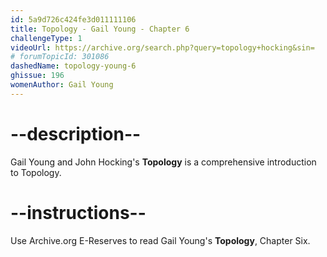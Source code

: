 ```yaml
---
id: 5a9d726c424fe3d011111106
title: Topology - Gail Young - Chapter 6
challengeType: 1
videoUrl: https://archive.org/search.php?query=topology+hocking&sin=
# forumTopicId: 301086
dashedName: topology-young-6
ghissue: 196
womenAuthor: Gail Young 
---
```


# --description--

Gail Young and John Hocking's __Topology__ is a comprehensive introduction to Topology.

# --instructions--

Use Archive.org E-Reserves to read Gail Young's __Topology__, Chapter Six. 